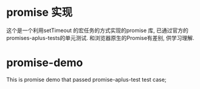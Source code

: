 # promise 实现
这个是一个利用setTimeout 的宏任务的方式实现的promise 库, 已通过官方的promises-aplus-tests的单元测试. 和浏览器原生的Promise有差别, 供学习理解.

# promise-demo
This is promise demo that passed promise-aplus-test  test case;
